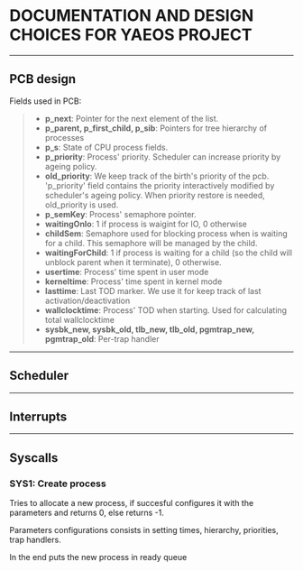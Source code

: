 # **DOCUMENTATION AND DESIGN CHOICES FOR YAEOS PROJECT**

---

## PCB design 

Fields used in PCB:

>- **p_next**: Pointer for the next element of the list. 
>- **p_parent, p_first_child, p_sib**: Pointers for tree hierarchy of processes
>- **p_s**: State of CPU process fields.
>- **p_priority**: Process' priority. 
Scheduler can increase priority by ageing policy.
>- **old_priority**: We keep track of the birth's priority of the pcb. 
'p_priority' field contains the priority interactively modified by scheduler's 
ageing policy. When priority restore is needed, old_priority is used.
>- **p_semKey**: Process' semaphore pointer.
>- **waitingOnIo**: 1 if process is waigint for IO, 0 otherwise
>- **childSem**: Semaphore used for blocking process when is waiting for a 
child. This semaphore will be managed by the child.
>- **waitingForChild**: 1 if process is waiting for a child (so the child will 
unblock parent when it terminate), 0 otherwise.
>- **usertime**: Process' time spent in user mode
>- **kerneltime**: Process' time spent in kernel mode
>- **lasttime**: Last TOD marker. We use it for keep track of last
 activation/deactivation 
>- **wallclocktime**: Process' TOD when starting. Used for calculating total 
 wallclocktime
>- **sysbk_new, sysbk_old, tlb_new, tlb_old, pgmtrap_new, pgmtrap_old**: 
Per-trap handler

---

## Scheduler

---

## Interrupts

---

## Syscalls 

### SYS1: Create process

Tries to allocate a new process, if succesful configures it with the parameters 
and returns 0, else returns -1.

Parameters configurations consists in setting times, hierarchy, priorities, 
trap handlers. 

In the end puts the new process in ready queue
